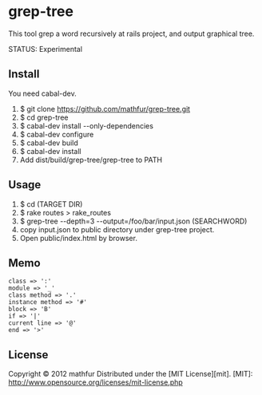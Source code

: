 grep-tree
=========
This tool grep a word recursively at rails project, and output graphical tree.

STATUS: Experimental

Install
-------
You need cabal-dev.
 1. $ git clone https://github.com/mathfur/grep-tree.git
 2. $ cd grep-tree
 3. $ cabal-dev install --only-dependencies
 4. $ cabal-dev configure
 5. $ cabal-dev build
 6. $ cabal-dev install
 7. Add dist/build/grep-tree/grep-tree to PATH

Usage
-----
 1. $ cd (TARGET DIR)
 1. $ rake routes > rake_routes
 2. $ grep-tree --depth=3 --output=/foo/bar/input.json (SEARCHWORD)
 3. copy input.json to public directory under grep-tree project.
 4. Open public/index.html by browser.

Memo
----
```
class => ':'
module => '_'
class method => '.'
instance method => '#'
block => 'B'
if => '|'
current line => '@'
end => '>'
```

License
-------
Copyright &copy; 2012 mathfur
Distributed under the [MIT License][mit].
[MIT]: http://www.opensource.org/licenses/mit-license.php

